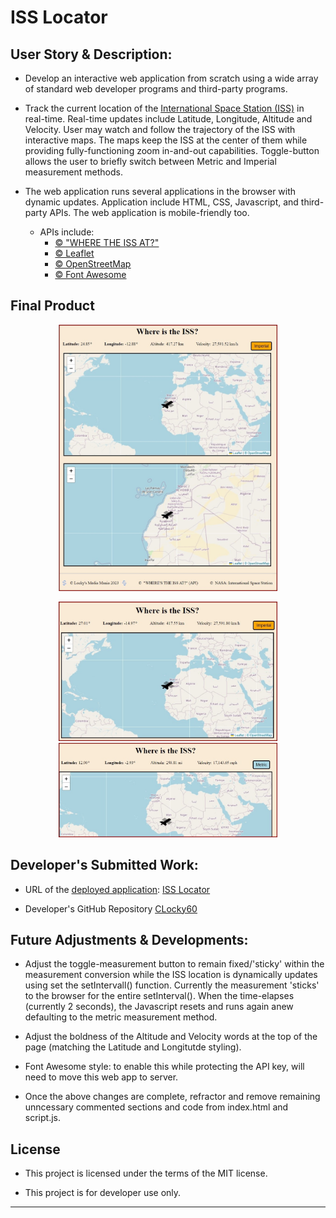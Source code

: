 # ISS Locator

## User Story & Description:

- Develop an interactive web application from scratch using a wide array of standard web developer programs and third-party programs.

- Track the current location of the <a href="https://spotthestation.nasa.gov/tracking_map.cfm" target="_blank"><u>International Space Station (ISS)</u></a> in real-time. Real-time updates include Latitude, Longitude, Altitude and Velocity. User may watch and follow the trajectory of the ISS with interactive maps. The maps keep the ISS at the center of them while providing fully-functioning zoom in-and-out capabilities. Toggle-button allows the user to briefly switch between Metric and Imperial measurement methods.

- The web application runs several applications in the browser with dynamic updates. Application include HTML, CSS, Javascript, and third-party APIs. The web application is mobile-friendly too.
  - APIs include:
    - <a href="https://wheretheiss.at/" target="_blank">© <u>"WHERE THE ISS AT?"</u></a>
    - <a href="https://leafletjs.com/" target="_blank">© <u>Leaflet</u></a>
    - <a href="https://www.openstreetmap.org/#map=5/38.007/-95.844" target="_blank">© <u>OpenStreetMap </u></a>
    - <a href="https://fontawesome.com/" target="_blank">© <u>Font Awesome </u></a>

## Final Product

<p align="center">
  <img src="./image-placeholders/image1-1.jpb.jpg" width="350" title="hover text">
</p>

<p align="center">
  <img src="./image-placeholders/Image-1.jpg" width="350" title="hover text">
  <img src="./image-placeholders/Image2.jpg" width="350" alt="accessibility text">
</p>

## Developer's Submitted Work:

- URL of the <u>deployed application</u>: <a href="https://clochstampfor60.github.io/iss-locator/" target="_blank" rel="noopener noreferrer">ISS Locator</a>

- Developer's GitHub Repository <a href="https://github.com/CLochstampfor60?tab=repositories" target="_blank" rel="noopener noreferrer"><u>CLocky60</u></a>

## Future Adjustments & Developments:

- Adjust the toggle-measurement button to remain fixed/'sticky' within the measurement conversion while the ISS location is dynamically updates using set the setIntervall() function. Currently the measurement 'sticks' to the browser for the entire setInterval(). When the time-elapses (currently 2 seconds), the Javascript resets and runs again anew defaulting to the metric measurement method.

- Adjust the boldness of the Altitude and Velocity words at the top of the page (matching the Latitude and Longitutde styling).
- Font Awesome style: to enable this while protecting the API key, will need to move this web app to server.

- Once the above changes are complete, refractor and remove remaining unncessary commented sections and code from index.html and script.js.

## License

- This project is licensed under the terms of the MIT license.

- This project is for developer use only.

---

